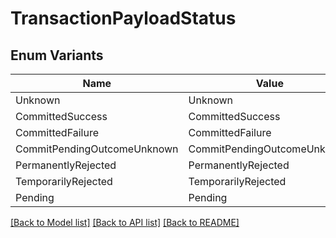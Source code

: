 # TransactionPayloadStatus

## Enum Variants

| Name | Value |
|---- | -----|
| Unknown | Unknown |
| CommittedSuccess | CommittedSuccess |
| CommittedFailure | CommittedFailure |
| CommitPendingOutcomeUnknown | CommitPendingOutcomeUnknown |
| PermanentlyRejected | PermanentlyRejected |
| TemporarilyRejected | TemporarilyRejected |
| Pending | Pending |


[[Back to Model list]](../README.md#documentation-for-models) [[Back to API list]](../README.md#documentation-for-api-endpoints) [[Back to README]](../README.md)


